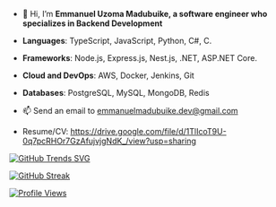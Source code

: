 - 👋 Hi, I’m **Emmanuel Uzoma Madubuike, a software engineer who specializes in Backend Development**

- **Languages**: TypeScript, JavaScript, Python, C#, C.

- **Frameworks**: Node.js, Express.js, Nest.js, .NET, ASP.NET Core.

- **Cloud and DevOps**: AWS, Docker, Jenkins, Git

- **Databases**: PostgreSQL, MySQL, MongoDB, Redis

- 📫 Send an email to <emmanuelmadubuike.dev@gmail.com>

- Resume/CV: https://drive.google.com/file/d/1TlIcoT9U-0q7pcRHOr7GzAfujvjgNdK_/view?usp=sharing

[![GitHub Trends SVG](https://api.githubtrends.io/user/svg/NuelUzoma/langs)](https://githubtrends.io)

[![GitHub Streak](https://streak-stats.demolab.com/?user=NuelUzoma&theme=highcontrast)](https://git.io/streak-stats)


[![Profile Views](https://visitcount.itsvg.in/api?id=NuelUzoma&label=Profile%20Views&color=1&pretty=false)](https://visitcount.itsvg.in)

<!---
NuelUzoma/NuelUzoma is a ✨ special ✨ repository because its `README.md` (this file) appears on your GitHub profile.
You can click the Preview link to take a look at your changes.
--->
